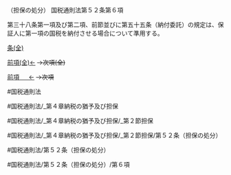 （担保の処分）
国税通則法第５２条第６項

第三十八条第一項及び第二項、前節並びに第五十五条（納付委託）の規定は、保証人に第一項の国税を納付させる場合について準用する。

[条(全)](国税通則法＿＿＿＿＿第５２条_.md)

[前項(全)←](国税通則法＿＿＿＿＿第５２条第５項_.md)  ~~→次項(全)~~

[前項 　 ←](国税通則法＿＿＿＿＿第５２条第５項.md)  ~~→次項~~



#国税通則法

#国税通則法/_第４章納税の猶予及び担保

#国税通則法/_第４章納税の猶予及び担保/_第２節担保

#国税通則法/_第４章納税の猶予及び担保/_第２節担保/第５２条（担保の処分）

#国税通則法/第５２条（担保の処分）

#国税通則法/第５２条（担保の処分）/第６項

